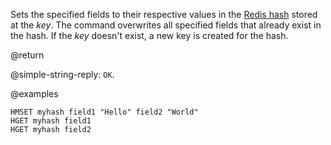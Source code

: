 Sets the specified fields to their respective values in the [Redis hash](/docs/data-types/hashes) stored at the _key_.
The command overwrites all specified fields that already exist in the hash.
If the _key_ doesn't exist, a new key is created for the hash.

@return

@simple-string-reply: `OK`.

@examples

```cli
HMSET myhash field1 "Hello" field2 "World"
HGET myhash field1
HGET myhash field2
```

